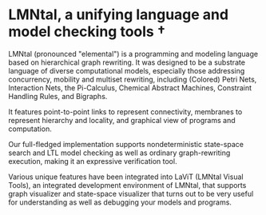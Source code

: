 # LMNtal, a unifying language and model checking tools †
LMNtal (pronounced "elemental") is a programming and modeling language based on hierarchical graph rewriting.
It was designed to be a substrate language of diverse computational models, especially those addressing concurrency, 
mobility and multiset rewriting, including (Colored) Petri Nets, Interaction Nets, the Pi-Calculus, Chemical Abstract Machines, 
Constraint Handling Rules, and Bigraphs. 

It features point-to-point links to represent connectivity,
membranes to represent hierarchy and locality, and
graphical view of programs and computation.

Our full-fledged implementation supports nondeterministic state-space search 
and LTL model checking as well as ordinary graph-rewriting execution, 
making it an expressive verification tool.

Various unique features have been integrated into LaViT (LMNtal Visual Tools), 
an integrated development environment of LMNtal, that supports graph visualizer and 
state-space visualizer that turns out to be very useful for understanding as well as debugging your models and programs.

<!--

**Here are some ideas to get you started:**

🙋‍♀️ A short introduction - what is your organization all about?
🌈 Contribution guidelines - how can the community get involved?
👩‍💻 Useful resources - where can the community find your docs? Is there anything else the community should know?
🍿 Fun facts - what does your team eat for breakfast?
🧙 Remember, you can do mighty things with the power of [Markdown](https://docs.github.com/github/writing-on-github/getting-started-with-writing-and-formatting-on-github/basic-writing-and-formatting-syntax)
-->
